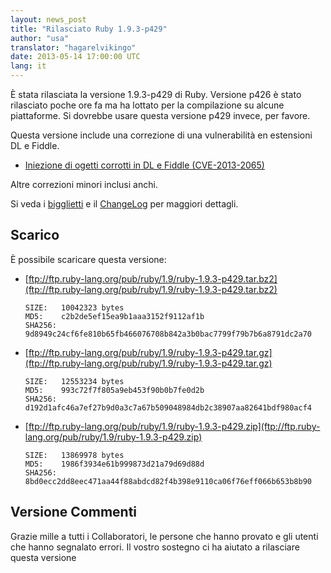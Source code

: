 ```yaml
---
layout: news_post
title: "Rilasciato Ruby 1.9.3-p429"
author: "usa"
translator: "hagarelvikingo"
date: 2013-05-14 17:00:00 UTC
lang: it
---
```


È stata rilasciata la versione 1.9.3-p429 di Ruby.
Versione p426 è stato rilasciato poche ore fa ma ha lottato per la
compilazione su alcune piattaforme. Si dovrebbe usare questa versione 
p429 invece, per favore.

Questa versione include una correzione di una vulnerabilità en estensioni DL e Fiddle.

* [Iniezione di ogetti corrotti in DL e Fiddle  (CVE-2013-2065)](/it/news/2013/05/14/taint-bypass-dl-fiddle-cve-2013-2065/)

Altre correzioni minori inclusi anchi.

Si veda i [bigglietti](https://bugs.ruby-lang.org/projects/ruby-193/issues?set_filter=1&amp;status_id=5) e il [ChangeLog](http://svn.ruby-lang.org/repos/ruby/tags/v1_9_3_429/ChangeLog) per maggiori dettagli.

## Scarico

È possibile scaricare questa versione:

* [ftp://ftp.ruby-lang.org/pub/ruby/1.9/ruby-1.9.3-p429.tar.bz2](ftp://ftp.ruby-lang.org/pub/ruby/1.9/ruby-1.9.3-p429.tar.bz2)

      SIZE:   10042323 bytes
      MD5:    c2b2de5ef15ea9b1aaa3152f9112af1b
      SHA256: 9d8949c24cf6fe810b65fb466076708b842a3b0bac7799f79b7b6a8791dc2a70

* [ftp://ftp.ruby-lang.org/pub/ruby/1.9/ruby-1.9.3-p429.tar.gz](ftp://ftp.ruby-lang.org/pub/ruby/1.9/ruby-1.9.3-p429.tar.gz)

      SIZE:   12553234 bytes
      MD5:    993c72f7f805a9eb453f90b0b7fe0d2b
      SHA256: d192d1afc46a7ef27b9d0a3c7a67b509048984db2c38907aa82641bdf980acf4

* [ftp://ftp.ruby-lang.org/pub/ruby/1.9/ruby-1.9.3-p429.zip](ftp://ftp.ruby-lang.org/pub/ruby/1.9/ruby-1.9.3-p429.zip)

      SIZE:   13869978 bytes
      MD5:    1986f3934e61b999873d21a79d69d88d
      SHA256: 8bd0ecc2dd8eec471aa44f88abdcd82f4b398e9110ca06f76eff066b653b8b90

## Versione Commenti

Grazie mille a tutti i Collaboratori, le persone che hanno provato e gli utenti
che hanno segnalato errori. Il vostro sostegno ci ha aiutato a rilasciare questa versione
